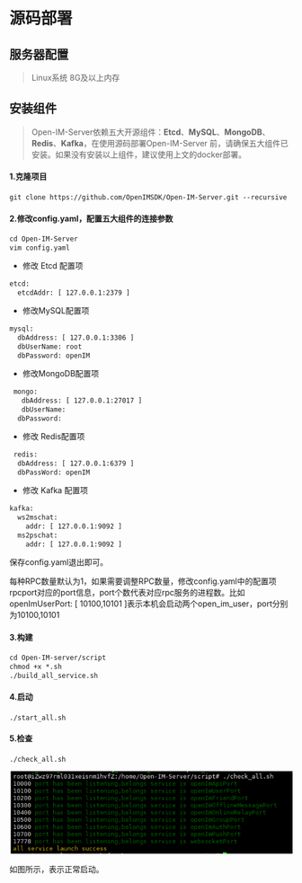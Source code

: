 # 源码部署

## 服务器配置

> Linux系统 8G及以上内存   

## 安装组件

> Open-IM-Server依赖五大开源组件：**Etcd**、**MySQL**、**MongoDB**、**Redis**、**Kafka**，在使用源码部署Open-IM-Server 前，请确保五大组件已安装。如果没有安装以上组件，建议使用上文的docker部署。

#### 1.克隆项目

```
git clone https://github.com/OpenIMSDK/Open-IM-Server.git --recursive
```

#### 2.修改config.yaml，配置五大组件的连接参数

```
cd Open-IM-Server
vim config.yaml
```

- 修改 Etcd 配置项

```
etcd:
  etcdAddr: [ 127.0.0.1:2379 ]
```

- 修改MySQL配置项

```
mysql:
  dbAddress: [ 127.0.0.1:3306 ]
  dbUserName: root
  dbPassword: openIM
```

- 修改MongoDB配置项

```
 mongo:
   dbAddress: [ 127.0.0.1:27017 ]
   dbUserName:
  dbPassword:
```

- 修改 Redis配置项

```
 redis:
  dbAddress: [ 127.0.0.1:6379 ]
  dbPassWord: openIM
```

- 修改 Kafka 配置项

```
kafka:
  ws2mschat:
    addr: [ 127.0.0.1:9092 ]
  ms2pschat:
    addr: [ 127.0.0.1:9092 ]
```

保存config.yaml退出即可。

每种RPC数量默认为1，如果需要调整RPC数量，修改config.yaml中的配置项rpcport对应的port信息，port个数代表对应rpc服务的进程数。比如openImUserPort: [ 10100,10101 ]表示本机会启动两个open_im_user，port分别为10100,10101

#### 3.构建

```
cd Open-IM-server/script
chmod +x *.sh
./build_all_service.sh
```

#### 4.启动

```
./start_all.sh
```

#### 5.检查

```
./check_all.sh
```

![image-20210720174028863](../../images/deploy_check.png)

如图所示，表示正常启动。

